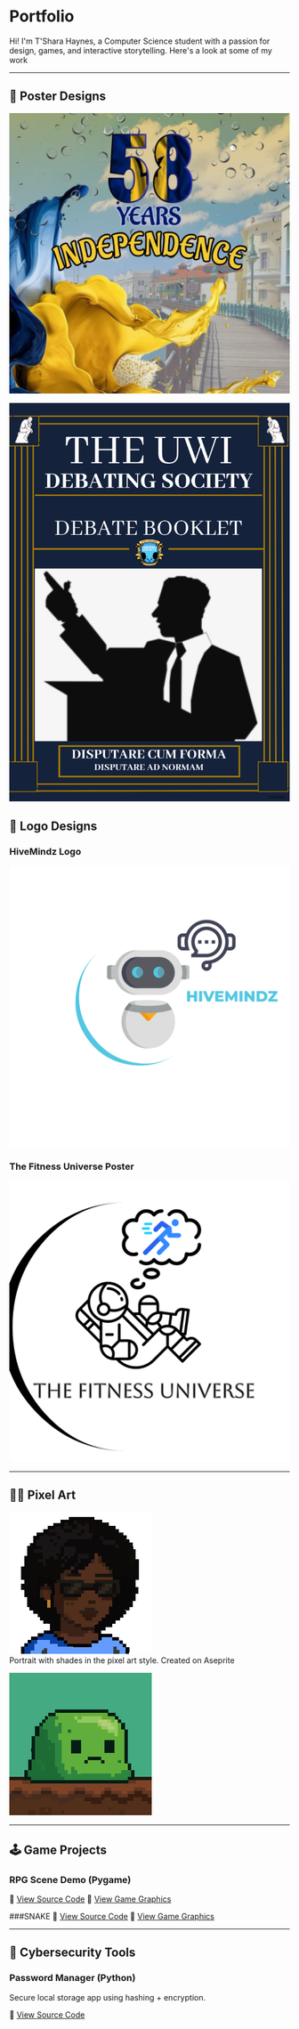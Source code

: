 # Portfolio


Hi! I'm T'Shara Haynes, a Computer Science student with a passion for design, games, and interactive storytelling. Here's a look at some of my work

---
## 🎨 Poster Designs
![Barbados Independence Day Poster](posters/Independence-Day-Poster.png)

![The UWI Debate Society Booklet Cover](posters/debate-booklet-cover.png)


## 🎨 Logo Designs

### HiveMindz Logo
![HiveMindz Logo](logos/hivemindz-logo.png)

### The Fitness Universe Poster
![The Fitness Universe](logos/the-fitness-universe-logo.png)

---

## 🧑‍🎨 Pixel Art

![Portrait](pixel-art/portrait_drawing.png)  
Portrait with shades in the pixel art style. Created on Aseprite

![Slime Character](pixel-art/slime_blob.png)  


---

## 🕹️ Game Projects

### RPG Scene Demo (Pygame)

📂 [View Source Code](https://github.com/sharhaynes/knightly-adventures)
📂 [View Game Graphics](games/knightly_adverntures_screenshotscene1.png)

###SNAKE 
📂 [View Source Code](https://github.com/sharhaynes/Snake-Game)
📂 [View Game Graphics](games/snake/snake_game_graphics.png)

---

## 🔐 Cybersecurity Tools

### Password Manager (Python)
Secure local storage app using hashing + encryption.

📂 [View Source Code](https://github.com/yourname/password-manager)
